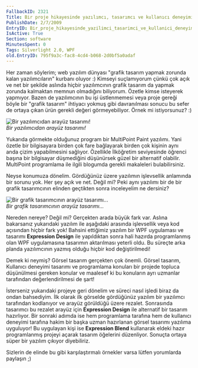 ```yaml
---
FallbackID: 2321
Title: Bir proje hikayesinde yazılımcı, tasarımcı ve kullanıcı deneyimi üçlemesi!
PublishDate: 2/7/2009
EntryID: Bir_proje_hikayesinde_yazilimci_tasarimci_ve_kullanici_deneyimi_uclemesi
IsActive: True
Section: software
MinutesSpent: 0
Tags: Silverlight 2.0, WPF
old.EntryID: 795f9a3c-fac8-4cd4-b068-2d0bf5a0adaf
---
```

Her zaman söylerim; web yazılım dünyası "grafik tasarım yapmak zorunda
kalan yazılımcıların" kurbanı oluyor :) Kimseyi suçlamıyorum çünkü çok
açık ve net bir şekilde aslında hiçbir yazılımcının grafik tasarım da
yapmak zorunda kalmaktan memnun olmadığını biliyorum. Özetle kimse
isteyerek yapmıyor. Bazen de yazılımcının bu işi üstlenmemesi veya proje
gereği böyle bir "grafik tasarım" ihtiyacı yokmuş gibi davranılması
sonucu bu sefer de ortaya çıkan ürün gerekli değeri görmeyebiliyor.
Örnek mi istiyorsunuz? :)

![Bir yazılımcıdan arayüz
tasarımı!](http://cdn.daron.yondem.com/assets/2321/06022009_1.jpg)\
*Bir yazılımcıdan arayüz tasarımı!*

Yukarıda görmekte olduğunuz program bir MultiPoint Paint yazılımı. Yani
özetle bir bilgisayara birden çok fare bağlayarak birden çok kişinin
aynı anda çizim yapabilmesini sağlıyor. Özellikle İlköğretim seviyesinde
öğrenci başına bir bilgisayar düşmediğini düşünürsek güzel bir
alternatif olabilir. MultiPoint programlama ile ilgili blogumda gerekli
makaleleri bulabilirsiniz.

Neyse konumuza dönelim. Gördüğünüz üzere yazılımın işlevsellik anlamında
bir sorunu yok. Her şey açık ve net. Değil mi? Peki aynı yazılımı bir de
bir grafik tasarımcının elinden geçtikten sonra inceleyelim ne dersiniz?

![Bir grafik tasarımcının arayüz
tasarımı...](http://cdn.daron.yondem.com/assets/2321/06022009_2.jpg)\
*Bir grafik tasarımcının arayüz tasarımı...*

Nereden nereye? Değil mi? Gerçekten arada büyük fark var. Aslına
bakarsanız yukarıdaki yazılım ile aşağıdaki arasında işlevsellik veya
kod açısından hiçbir fark yok! Bahsini ettiğimiz yazılım bir WPF
uygulaması ve tasarımı **Expression Design** ile yapıldıktan sonra hali
hazırda programlanmış olan WPF uygulamasına tasarımın aktarılması
yeterli oldu. Bu süreçte arka planda yazılımcının yazmış olduğu hiçbir
kod değiştirilmedi!

Demek ki neymiş? Görsel tasarım gerçekten çok önemli. Görsel tasarım,
Kullanıcı deneyimi tasarımı ve programlama konuları bir projede topluca
düşünülmesi gereken konular ve maalesef ki bu konuların ayrı uzmanlar
tarafından değerlendirilmesi de şart!

İsterseniz yukarıdaki projeye geri dönelim ve süreci nasıl işledi biraz
da ondan bahsediyim. İlk olarak ilk görselde gördüğünüz yazılım bir
yazılımcı tarafından kodlanıyor ve arayüz görüldüğü üzere rezalet.
Sonrasında tasarımcı bu rezalet arayüz için **Expression Design** ile
alternatif bir tasarım hazırlıyor. Bir sonraki adımda ise hem
programlama tarafına hem de kullanıcı deneyimi tarafına hakim bir başka
uzman hazırlanan görsel tasarımı yazılıma uyguluyor! Bu uygulayan kişi
ise **Expression Blend** kullanarak eldeki hazır programlanmış projeyi
açarak tasarım öğelerini düzenliyor. Sonuçta ortaya süper bir yazılım
çıkıyor diyebiliriz.

Sizlerin de elinde bu gibi karşılaştırmalı örnekler varsa lütfen
yorumlarda paylaşın ;)  


